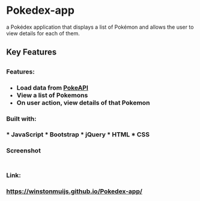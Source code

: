 # Pokedex-app
a Pokédex application that displays a list of Pokémon and allows the user to view details for each of them.

<h2>Key Features<h2>

<h3>Features:<h3>
  
* Load data from <a href="https://pokeapi.co">PokeAPI</a>
* View a list of Pokemons
* On user action, view details of that Pokemon

<h3>Built with:<h3>
<p> 
* JavaScript
* Bootstrap
* jQuery
* HTML
* CSS
</p>

<h3>Screenshot<h3>
  
<img src="">

<h3>Link:<h3> <a href="https://winstonmuijs.github.io/Pokedex-app/">https://winstonmuijs.github.io/Pokedex-app/</a>
